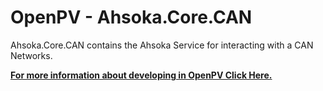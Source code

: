 ﻿# OpenPV - Ahsoka.Core.CAN

Ahsoka.Core.CAN contains the Ahsoka Service for interacting 
with a CAN Networks.
&nbsp;

**[For more information about developing in OpenPV Click Here.](https://support.enovationcontrols.com/hc/en-us)**